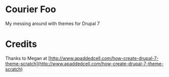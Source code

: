 # Courier Foo

My messing around with themes for Drupal 7

# Credits

Thanks to Megan at [http://www.apaddedcell.com/how-create-drupal-7-theme-scratch](http://www.apaddedcell.com/how-create-drupal-7-theme-scratch)
